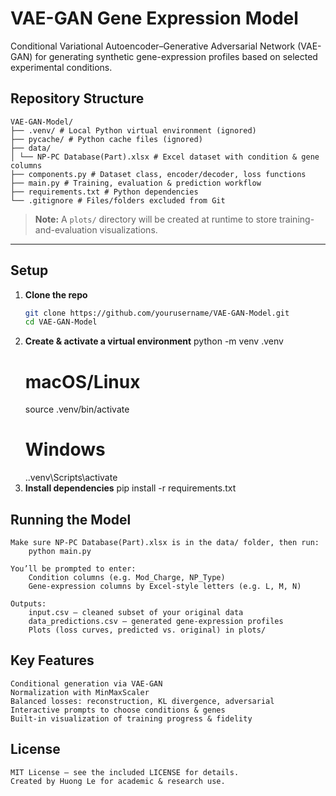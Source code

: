 # VAE-GAN Gene Expression Model
Conditional Variational Autoencoder–Generative Adversarial Network (VAE-GAN) for generating synthetic gene-expression profiles based on selected experimental conditions.

## Repository Structure
```
VAE-GAN-Model/
├── .venv/ # Local Python virtual environment (ignored)
├── pycache/ # Python cache files (ignored)
├── data/
│ └── NP-PC Database(Part).xlsx # Excel dataset with condition & gene columns
├── components.py # Dataset class, encoder/decoder, loss functions
├── main.py # Training, evaluation & prediction workflow
├── requirements.txt # Python dependencies
└── .gitignore # Files/folders excluded from Git
```
> **Note:** A `plots/` directory will be created at runtime to store training-and-evaluation visualizations.

---

## Setup

1. **Clone the repo**  
   ```bash
   git clone https://github.com/yourusername/VAE-GAN-Model.git
   cd VAE-GAN-Model
2. **Create & activate a virtual environment**
    python -m venv .venv
    # macOS/Linux
    source .venv/bin/activate
    # Windows
    .\.venv\Scripts\activate
3. **Install dependencies**
    pip install -r requirements.txt

## Running the Model
    Make sure NP-PC Database(Part).xlsx is in the data/ folder, then run: 
        python main.py

    You’ll be prompted to enter:
        Condition columns (e.g. Mod_Charge, NP_Type)
        Gene-expression columns by Excel-style letters (e.g. L, M, N)

    Outputs:
        input.csv – cleaned subset of your original data
        data_predictions.csv – generated gene-expression profiles
        Plots (loss curves, predicted vs. original) in plots/

## Key Features
    Conditional generation via VAE-GAN
    Normalization with MinMaxScaler
    Balanced losses: reconstruction, KL divergence, adversarial
    Interactive prompts to choose conditions & genes
    Built-in visualization of training progress & fidelity

## License
    MIT License – see the included LICENSE for details.
    Created by Huong Le for academic & research use.
